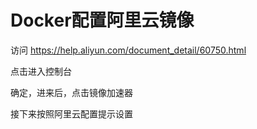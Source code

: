 # Docker配置阿里云镜像

访问 https://help.aliyun.com/document_detail/60750.html

点击进入控制台

确定，进来后，点击镜像加速器

接下来按照阿里云配置提示设置